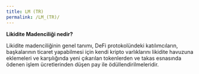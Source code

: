 ```yaml
---
title: LM (TR)
permalink: /LM_(TR)/
---
```


**Likidite Madenciliği nedir?**

Likidite madenciliğinin genel tanımı, DeFi protokolündeki
katılımcıların, başkalarının ticaret yapabilmesi için kendi kripto
varlıklarını likidite havuzuna eklemeleri ve karşılığında yeni çıkarılan
tokenlerden ve takas esnasında ödenen işlem ücretlerinden düşen pay ile
ödüllendirilmeleridir.